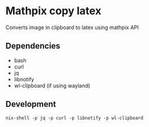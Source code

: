 # Mathpix copy latex

Converts image in clipboard to latex using mathpix API

## Dependencies

- bash
- curl
- jq
- libnotify
- wl-clipboard (if using wayland)

## Development

```
nix-shell -p jq -p curl -p libnotify -p wl-clipboard
```
